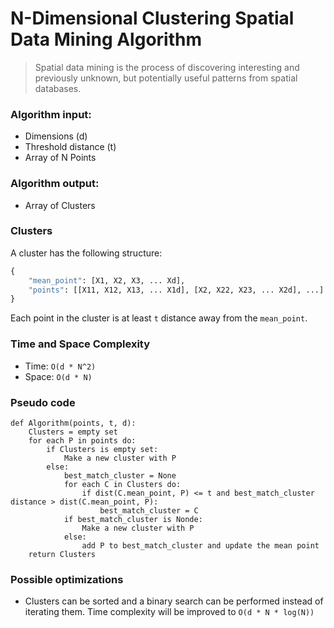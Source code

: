 # N-Dimensional Clustering Spatial Data Mining Algorithm

> Spatial data mining is the process of discovering interesting and previously unknown, but potentially useful patterns from spatial databases.

### Algorithm input:

- Dimensions (d)
- Threshold distance (t)
- Array of N Points

### Algorithm output:

- Array of Clusters

### Clusters

A cluster has the following structure:

```py
{
	"mean_point": [X1, X2, X3, ... Xd],
	"points": [[X11, X12, X13, ... X1d], [X2, X22, X23, ... X2d], ...]
}
```
Each point in the cluster is at least `t` distance away from the `mean_point`. 

### Time and Space Complexity
- Time: `O(d * N^2)`
- Space: `O(d * N)`

### Pseudo code

```
def Algorithm(points, t, d):
	Clusters = empty set
	for each P in points do:
		if Clusters is empty set:
			Make a new cluster with P
		else:
			best_match_cluster = None
			for each C in Clusters do:
				if dist(C.mean_point, P) <= t and best_match_cluster distance > dist(C.mean_point, P):
					best_match_cluster = C
			if best_match_cluster is Nonde:
				Make a new cluster with P
			else:
				add P to best_match_cluster and update the mean point
	return Clusters
```
### Possible optimizations
- Clusters can be sorted and a binary search can be performed instead of iterating them. Time complexity will be improved to `O(d * N * log(N))`